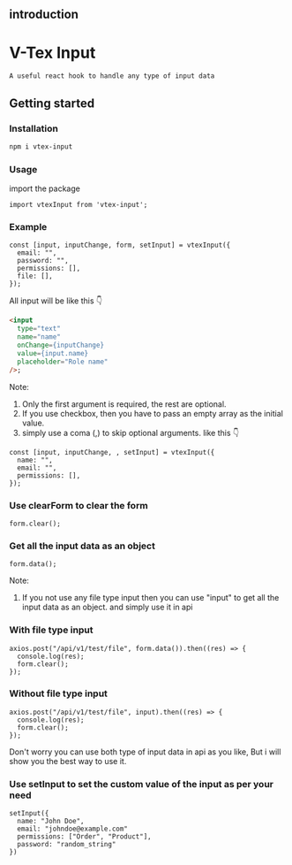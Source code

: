 ## introduction

# V-Tex Input

`A useful react hook to handle any type of input data`

## Getting started

### Installation

```bash
npm i vtex-input
```

### Usage

import the package

```JS
import vtexInput from 'vtex-input';
```

### Example

```JS
const [input, inputChange, form, setInput] = vtexInput({
  email: "",
  password: "",
  permissions: [],
  file: [],
});
```

All input will be like this 👇

```HTML
<input
  type="text"
  name="name"
  onChange={inputChange}
  value={input.name}
  placeholder="Role name"
/>;
```

Note:<br/>

1. Only the first argument is required, the rest are optional. <br/>
2. If you use checkbox, then you have to pass an empty array as the initial value. <br/>
3. simply use a coma (,) to skip optional arguments. like this 👇

```JS
const [input, inputChange, , setInput] = vtexInput({
  name: "",
  email: "",
  permissions: [],
});
```

### Use clearForm to clear the form

```JS
form.clear();
```

### Get all the input data as an object

```JS
form.data();
```

Note:<br/>

1. If you not use any file type input then you can use "input" to get all the input data as an object. and simply use it in api <br/>

### With file type input

```JS
axios.post("/api/v1/test/file", form.data()).then((res) => {
  console.log(res);
  form.clear();
});
```

### Without file type input

```JS
axios.post("/api/v1/test/file", input).then((res) => {
  console.log(res);
  form.clear();
});
```

Don't worry you can use both type of input data in api as you like, But i will show you the best way to use it.

### Use setInput to set the custom value of the input as per your need

```JS
setInput({
  name: "John Doe",
  email: "johndoe@example.com"
  permissions: ["Order", "Product"],
  password: "random_string"
})
```
